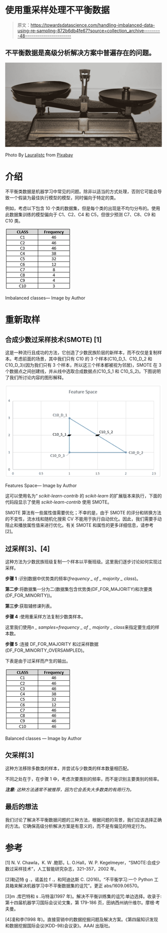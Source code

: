 # 使用重采样处理不平衡数据

> 原文：<https://towardsdatascience.com/handling-imbalanced-data-using-re-sampling-872b6db4fe67?source=collection_archive---------48----------------------->

## 不平衡数据是高级分析解决方案中普遍存在的问题。

![](img/d1aef5e4417878bbd5dac8636d334c8a.png)

Photo By [Lauraljstc](https://pixabay.com/users/lauraljstc-4119307/) from [Pixabay](https://pixabay.com/)

# 介绍

不平衡类数据是机器学习中常见的问题。除非以适当的方式处理，否则它可能会导致一个假装为最佳执行模型的模型，同时偏向于特定的类。

例如，考虑以下包含 10 个类的数据集，但是每个类的出现是不均匀分布的。使用此数据集训练的模型偏向于 C1、C2、C4 和 C5，但很少预测 C7、C8、C9 和 C10 类。

![](img/37578dd44fd1441ceea742a3455d3f67.png)

Imbalanced classes— Image by Author

# 重新取样

## 合成少数过采样技术(SMOTE) [1]

这是一种流行且成功的方法，它创造了少数民族阶层的新样本，而不仅仅是复制样本。考虑前面的场景，其中我们只有 C10 的 3 个样本(C10_D_1、C10_D_2 和 C10_D_3)(因为我们只有 3 个样本，所以这三个样本都被视为邻居)，SMOTE 在 3 个数据点之间创建线，并从线中选取合成数据点(C10_S_1 和 C10_S_2)。下图说明了我们所讨论内容的图形解释。

![](img/239b08d1b3a83e804ab10dc39d858f5e.png)

Features Space— Image by Author

这可以使用名为“ *scikit-learn-contrib* 的 *scikit-learn* 的扩展版本来执行，下面的代码段显示了使用 *scikit-learn-contrib* 使用 SMOTE。

SMOTE 算法有一些属性值需要优化；不幸的是，由于 SMOTE 的评分和转换方法的不变性，流水线和随机化搜索 CV 不能用于执行自动优化。因此，我们需要手动阻止和播放属性值来进行优化。有关 SMOTE 和属性的更多详细信息，请参考[2]。

## 过采样[3]、[4]

这种方法为少数民族班级复制一个样本以平衡班级。这里我们逐步讨论如何实现过采样。

**步骤 1** :识别数据中优势类的频率(*frequency _ of _ majority _ class*)。

**第二步**:将数据集一分为二(数据集包含优势类(DF_FOR_MAJORITY)和次要类(DF_FOR_MINORITY))。

**第三步**:获取辅修课列表。

**步骤 4** :使用重采样方法复制少数类样本。

这里我们使用*n _ samples*=*frequency _ of _ majority _ class*来指定要生成的样本数。

**步骤 5** :连接 DF_FOR_MAJORITY 和过采样数据(DF_FOR_MINORITY_OVERSAMPLED)。

下表是由于过采样而产生的输出。

![](img/c42af4ffd02b24fa7ab05c019ad2fa21.png)

Balanced classes — Image by Author

## 欠采样[3]

这种方法移除多数类的样本，并尝试与少数类的样本数量相匹配。

不同之处在于，在步骤 1 中，考虑次要类别的频率，而不是识别主要类别的频率。

***注意:*** *这种方法通常不被推荐，因为它会丢失大多数类的有用行为。*

## 最后的想法

我们讨论了解决不平衡数据问题的三种方法，根据问题的背景，我们应该选择正确的方法。它确保高级分析解决方案是有意义的，而不是有偏见的特定行为。

# 参考

[1] N. V. Chawla，K. W .鲍耶，L. O.Hall，W. P. Kegelmeyer，“SMOTE:合成少数过采样技术”，人工智能研究杂志，321–357，2002 年。

[2]勒迈特 g .，诺盖拉 f .，和阿迪达斯 C. (2016)。“不平衡学习:一个 Python 工具箱来解决机器学习中不平衡数据集的诅咒”。更正 abs/1609.06570。

[3]m .库巴特和 s .马特温(1997 年)。解决不平衡训练集的诅咒:单边选择。收录于:第十四届机器学习国际会议论文集，第 179-186 页，田纳西州纳什维尔。摩根·考夫曼。

[4]凌和李(1998 年)。直接营销中的数据挖掘问题及解决方案。《第四届知识发现和数据挖掘国际会议(KDD-98)会议录》。AAAI 出版社。